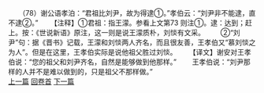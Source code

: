 　　（78）谢公语孝泊：“君祖比刘尹，故为得逮①。”孝伯云：“刘尹非不能逮，直不逮②。”
　　【注释】①君祖：指王濛。参看上文第73 则注①。逮：达到；赶上。按：《世说新语》原注，这一则是说王濛质朴，刘惔有文采。
　　②“刘尹”句：据《晋书》记载，王濛和刘惔两人齐名，而且很友善，王孝伯又“慕刘惔之为人”。但是在这里，王孝伯实际是说他祖父胜过刘惔。
　　【译文】谢安对王孝伯说：“您的祖父和刘尹齐名，自然是能够做到他那样。”
　　王孝伯说：“刘尹那样的人并不是难以做到的，只是祖父不那样做。”
<br>[上一篇](09_77) [回卷首](09_00) [下一篇](09_79)
